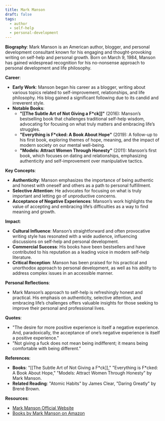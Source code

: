 ```yaml
---
title: Mark Manson
draft: false
tags:
  - author
  - self-help
  - personal-development
---
```


**Biography**:
Mark Manson is an American author, blogger, and personal development consultant known for his engaging and thought-provoking writing on self-help and personal growth. Born on March 9, 1984, Manson has gained widespread recognition for his no-nonsense approach to personal development and life philosophy.

**Career**:

- **Early Work**: Manson began his career as a blogger, writing about various topics related to self-improvement, relationships, and life philosophy. His blog gained a significant following due to its candid and irreverent style.
- **Notable Books**:
  - **"[[The Subtle Art of Not Giving a F\*ck]]"** (2016): Manson’s bestselling book that challenges traditional self-help wisdom, advocating for focusing on what truly matters and embracing life’s struggles.
  - **"Everything is F\*cked: A Book About Hope"** (2019): A follow-up to his first book, exploring themes of hope, meaning, and the impact of modern society on our mental well-being.
  - **"Models: Attract Women Through Honesty"** (2011): Manson’s first book, which focuses on dating and relationships, emphasizing authenticity and self-improvement over manipulative tactics.

**Key Concepts**:

- **Authenticity**: Manson emphasizes the importance of being authentic and honest with oneself and others as a path to personal fulfillment.
- **Selective Attention**: He advocates for focusing on what is truly important and letting go of unproductive concerns.
- **Acceptance of Negative Experiences**: Manson’s work highlights the value of accepting and embracing life’s difficulties as a way to find meaning and growth.

**Impact**:

- **Cultural Influence**: Manson’s straightforward and often provocative writing style has resonated with a wide audience, influencing discussions on self-help and personal development.
- **Commercial Success**: His books have been bestsellers and have contributed to his reputation as a leading voice in modern self-help literature.
- **Critical Reception**: Manson has been praised for his practical and unorthodox approach to personal development, as well as his ability to address complex issues in an accessible manner.

**Personal Reflections**:

- Mark Manson’s approach to self-help is refreshingly honest and practical. His emphasis on authenticity, selective attention, and embracing life’s challenges offers valuable insights for those seeking to improve their personal and professional lives.

**Quotes**:

- "The desire for more positive experience is itself a negative experience. And, paradoxically, the acceptance of one’s negative experience is itself a positive experience."
- "Not giving a fuck does not mean being indifferent; it means being comfortable with being different."

**References**:

- **Books**: "[[The Subtle Art of Not Giving a F*ck]]," "Everything is F\*cked: A Book About Hope," "Models: Attract Women Through Honesty" by Mark Manson.
- **Related Reading**: "Atomic Habits" by James Clear, "Daring Greatly" by Brené Brown.

**Resources**:

- [Mark Manson Official Website](https://markmanson.net/)
- [Books by Mark Manson on Amazon](https://www.amazon.com/Mark-Manson/e/B006F3X49G)

